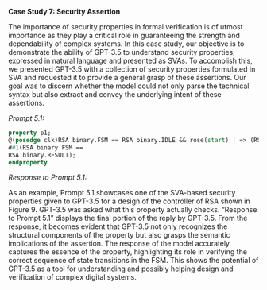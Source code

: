 **Case Study 7: Security Assertion**

The importance of security properties in formal verification is of utmost importance as they play a critical role in guaranteeing the strength and dependability of complex systems. In this case study, our objective is to demonstrate the ability of GPT-3.5 to understand security properties, expressed in natural language and presented as SVAs. To accomplish this, we presented GPT-3.5 with a collection of security properties formulated in SVA and requested it to provide a general grasp of these assertions. Our goal was to discern whether the model could not only parse the technical syntax but also extract and convey the underlying intent of these assertions.

*Prompt 5.1:*
```systemverilog
property p1;
@(posedge clk)RSA binary.FSM == RSA binary.IDLE && rose(start) | => (RSA binary.FSM == RSA binary.INIT) ##1(RSA binary.FSM == RSA binary.LOAD1) ##1(RSA binary.F SM == RSA binary.LOAD2) ##1(RSA binary.F SM == RSA binary.MULT) ##1(RSA binary.FSM == RSA binary.SQR) ##1(RSA binary.FSM == RSA binary.MULT) ##1(RSA binary.FSM == RSA binary.SQR) ##1(RSA binary.FSM == RSA binary.MULT) ##1(RSA binary.FSM == RSA binary.SQR)
##1(RSA binary.FSM ==
RSA binary.RESULT);
endproperty
```
*Response to Prompt 5.1:*

As an example, Prompt 5.1 showcases one of the SVA-based security properties given to GPT-3.5 for a design of the controller of RSA shown in Figure 9. GPT-3.5 was asked what this property actually checks. “Response to Prompt 5.1” displays the final portion of the reply by GPT-3.5. From the response, it becomes evident that GPT-3.5 not only recognizes the structural components of the property but also grasps the semantic implications of the assertion. The response of the model accurately captures the essence of the property, highlighting its role in verifying the correct sequence of state transitions in the FSM. This shows the potential of GPT-3.5 as a tool for understanding and possibly helping design and verification of complex digital systems.
